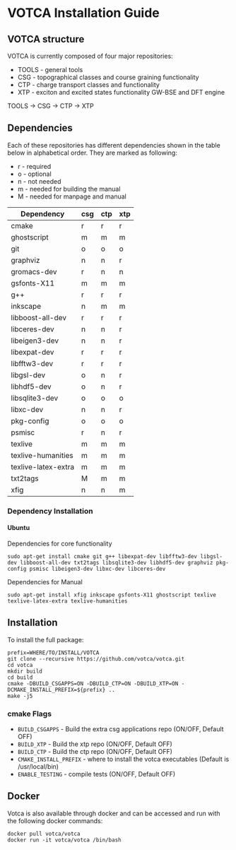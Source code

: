 # VOTCA Installation Guide

## VOTCA structure

VOTCA is currently composed of four major repositories:

* TOOLS - general tools 
* CSG - topographical classes and course graining functionality
* CTP - charge transport classes and functionality
* XTP - exciton and excited states functionality GW-BSE and DFT engine

TOOLS -> CSG -> CTP -> XTP

## Dependencies

Each of these repositories has different dependencies shown in the table below in alphabetical order. They are marked as following:

* r - required 
* o - optional
* n - not needed
* m - needed for building the manual
* M - needed for manpage and manual

 Dependency          | csg | ctp | xtp |
 ------------------- | --- | --- | --- |
 cmake               | r   | r   | r   |
 ghostscript         | m   | m   | m   |
 git                 | o   | o   | o   |
 graphviz            | n   | n   | r   |
 gromacs-dev         | r   | n   | n   |
 gsfonts-X11         | m   | m   | m   |
 g++                 | r   | r   | r   |
 inkscape            | n   | m   | m   |
 libboost-all-dev    | r   | r   | r   |
 libceres-dev        | n   | n   | r   | 
 libeigen3-dev       | n   | n   | r   |
 libexpat-dev        | r   | r   | r   |
 libfftw3-dev        | r   | r   | r   |
 libgsl-dev          | o   | n   | r   |
 libhdf5-dev         | o   | n   | r   |
 libsqlite3-dev      | o   | o   | o   |
 libxc-dev           | n   | n   | r   |
 pkg-config          | o   | o   | o   |
 psmisc              | r   | n   | r   |
 texlive             | m   | m   | m   |
 texlive-humanities  | m   | m   | m   |
 texlive-latex-extra | m   | m   | m   |
 txt2tags            | M   | m   | m   |
 xfig                | n   | n   | m   |
 
### Dependency Installation
#### Ubuntu
Dependencies for core functionality

    sudo apt-get install cmake git g++ libexpat-dev libfftw3-dev libgsl-dev libboost-all-dev txt2tags libsqlite3-dev libhdf5-dev graphviz pkg-config psmisc libeigen3-dev libxc-dev libceres-dev 

Dependencies for Manual

    sudo apt-get install xfig inkscape gsfonts-X11 ghostscript texlive texlive-latex-extra texlive-humanities

## Installation 

To install the full package:

    prefix=WHERE/TO/INSTALL/VOTCA
    git clone --recursive https://github.com/votca/votca.git
    cd votca
    mkdir build
    cd build
    cmake -DBUILD_CSGAPPS=ON -DBUILD_CTP=ON -DBUILD_XTP=ON -DCMAKE_INSTALL_PREFIX=${prefix} ..
    make -j5
    
### cmake Flags

* `BUILD_CSGAPPS` - Build the extra csg applications repo (ON/OFF, Default OFF)
* `BUILD_XTP` - Build the xtp repo (ON/OFF, Default OFF)
* `BUILD_CTP` - Build the ctp repo (ON/OFF, Default OFF)
* `CMAKE_INSTALL_PREFIX` - where to install the votca executables (Default is /usr/local/bin)
* `ENABLE_TESTING` - compile tests (ON/OFF, Default OFF)
    
## Docker 

Votca is also available through docker and can be accessed and run with the following docker commands:

    docker pull votca/votca
    docker run -it votca/votca /bin/bash
    
    
